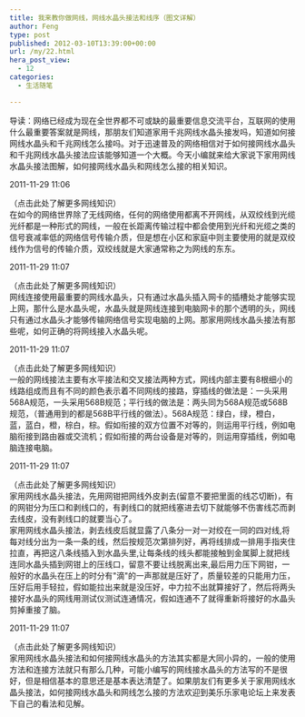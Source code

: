 ```yaml
---
title: 我来教你做网线，网线水晶头接法和线序（图文详解）
author: Feng
type: post
published: 2012-03-10T13:39:00+00:00
url: /my/22.html
hera_post_view:
  - 12
categories:
  - 生活随笔

---
```

导读：网络已经成为现在全世界都不可或缺的最重要信息交流平台，互联网的使用什么最重要答案就是网线，那朋友们知道家用千兆网线水晶头接发吗，知道如何接网线水晶头和千兆网线怎么接吗。对于迅速普及的网络相信对于如何接网线水晶头和千兆网线水晶头接法应该能够知道一个大概。今天小编就来给大家说下家用网线水晶头接法图解，如何接网线水晶头和网线怎么接的相关知识。

2011-11-29 11:06

（点击此处了解更多网线知识）  
在如今的网络世界除了无线网络，任何的网络使用都离不开网线，从双绞线到光缆光纤都是一种形式的网线，一般在长距离传输过程中都会使用到光纤和光缆之类的信号衰减率低的网络信号传输介质，但是想在小区和家庭中则主要使用的就是双绞线作为信号的传输介质，双绞线就是大家通常称之为网线的东东。

2011-11-29 11:07

（点击此处了解更多网线知识）  
网线连接使用最重要的网线水晶头，只有通过水晶头插入网卡的插槽处才能够实现上网，那什么是水晶头呢，水晶头就是网线连接到电脑网卡的那个透明的头，网线只有通过水晶头才能够传输网络信号实现电脑的上网。那家用网线水晶头接法有那些呢，如何正确的将网线接入水晶头呢。

2011-11-29 11:07

（点击此处了解更多网线知识）  
一般的网线接法主要有水平接法和交叉接法两种方式，网线内部主要有8根细小的线路组成而且有不同的颜色表示着不同网线的接路，穿插线的做法是：一头采用568A规范，一头采用568B规范；平行线的做法是：两头同为568A规范或568B规范，（普通用到的都是568B平行线的做法）。568A规范：绿白，绿，橙白，蓝，蓝白，橙，棕白，棕。假如衔接的双方位置不对等的，则运用平行线，例如电脑衔接到路由器或交流机；假如衔接的两台设备是对等的，则运用穿插线，例如电脑连接电脑。

2011-11-29 11:07

（点击此处了解更多网线知识）  
家用网线水晶头接法，先用网钳把网线外皮剥去(留意不要把里面的线芯切断)，有的网钳分为压口和剥线口的，有剥线口的就把线塞进去切下就能够不伤害线芯而剥去线皮，没有剥线口的就要当心了。  
家用网线水晶头接法，剥去线皮后就显露了八条分一对一对绞在一同的四对线,将每对线分出为一条一条的线，然后按规范次第排列好，再将线排成一排用手指夹住拉直，再把这八条线插入到水晶头里,让每条线的线头都能接触到金属脚上就把线连同水晶头插到网钳上的压线口，留意不要让线脱离出来,最后用力压下网钳，一般好的水晶头在压上的时分有"滴"的一声那就是压好了，质量较差的只能用力压，压好后用手轻拉，假如能拉出来就是没压好，中力拉不出就算接好了，然后将两头接好水晶头的网线用测试仪测试连通情况，假如连通不了就得重新将接好的水晶头剪掉重接了脑。

2011-11-29 11:07

（点击此处了解更多网线知识）  
家用网线水晶头接法和如何接网线水晶头的方法其实都是大同小异的，一般的使用方法和连接方法就只有那么几种，可能小编写的网线接水晶头的方法写的不是很好，但是相信基本的意思还是基本表达清楚了。如果朋友们有更多关于家用网线水晶头接法，如何接网线水晶头和网线怎么接的方法欢迎到美乐乐家电论坛上来发表下自己的看法和见解。